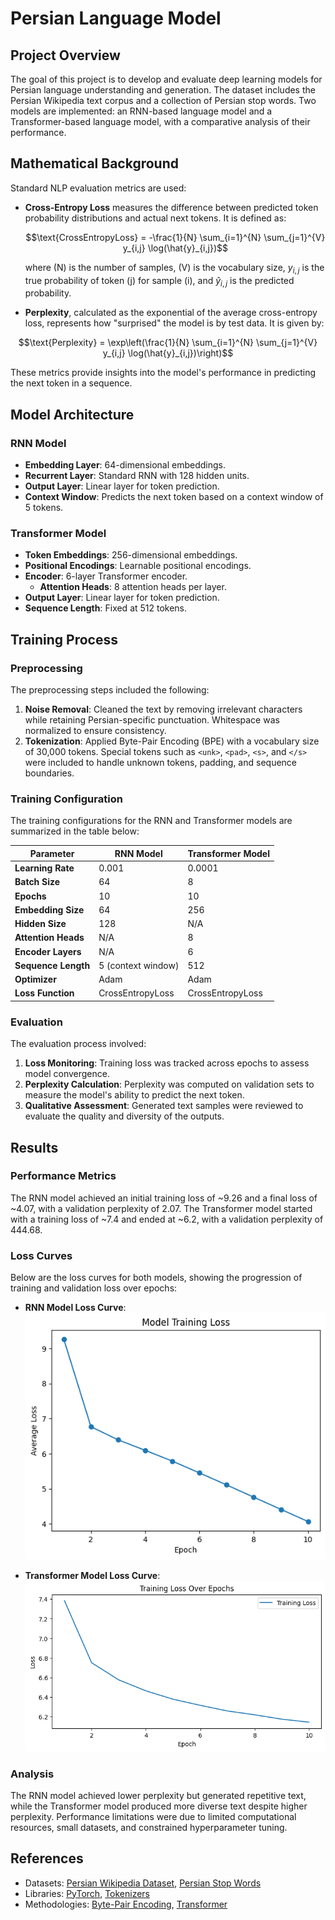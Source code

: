 # Persian Language Model

## Project Overview
The goal of this project is to develop and evaluate deep learning models for Persian language understanding and generation. The dataset includes the Persian Wikipedia text corpus and a collection of Persian stop words. Two models are implemented: an RNN-based language model and a Transformer-based language model, with a comparative analysis of their performance.

## Mathematical Background
Standard NLP evaluation metrics are used:

- **Cross-Entropy Loss** measures the difference between predicted token probability distributions and actual next tokens. It is defined as:
    
    ```math
    \text{CrossEntropyLoss} = -\frac{1}{N} \sum_{i=1}^{N} \sum_{j=1}^{V} y_{i,j} \log(\hat{y}_{i,j})
    ```
    
    where \(N\) is the number of samples, \(V\) is the vocabulary size, $y_{i,j}$ is the true probability of token \(j\) for sample \(i\), and $\hat{y}_{i,j}$ is the predicted probability.

- **Perplexity**, calculated as the exponential of the average cross-entropy loss, represents how "surprised" the model is by test data. It is given by:

```math
\text{Perplexity} = \exp\left(\frac{1}{N} \sum_{i=1}^{N} \sum_{j=1}^{V} y_{i,j} \log(\hat{y}_{i,j})\right)
```

These metrics provide insights into the model's performance in predicting the next token in a sequence.

## Model Architecture

### RNN Model
- **Embedding Layer**: 64-dimensional embeddings.
- **Recurrent Layer**: Standard RNN with 128 hidden units.
- **Output Layer**: Linear layer for token prediction.
- **Context Window**: Predicts the next token based on a context window of 5 tokens.

### Transformer Model
- **Token Embeddings**: 256-dimensional embeddings.
- **Positional Encodings**: Learnable positional encodings.
- **Encoder**: 6-layer Transformer encoder.
    - **Attention Heads**: 8 attention heads per layer.
- **Output Layer**: Linear layer for token prediction.
- **Sequence Length**: Fixed at 512 tokens.

## Training Process

### Preprocessing
The preprocessing steps included the following:

1. **Noise Removal**: Cleaned the text by removing irrelevant characters while retaining Persian-specific punctuation. Whitespace was normalized to ensure consistency.
2. **Tokenization**: Applied Byte-Pair Encoding (BPE) with a vocabulary size of 30,000 tokens. Special tokens such as `<unk>`, `<pad>`, `<s>`, and `</s>` were included to handle unknown tokens, padding, and sequence boundaries.

### Training Configuration
The training configurations for the RNN and Transformer models are summarized in the table below:

| Parameter               | RNN Model               | Transformer Model       |
|-------------------------|-------------------------|-------------------------|
| **Learning Rate**       | 0.001                   | 0.0001                 |
| **Batch Size**          | 64                      | 8                      |
| **Epochs**              | 10                      | 10                     |
| **Embedding Size**      | 64                      | 256                    |
| **Hidden Size**         | 128                     | N/A                    |
| **Attention Heads**     | N/A                     | 8                      |
| **Encoder Layers**      | N/A                     | 6                      |
| **Sequence Length**     | 5 (context window)      | 512                    |
| **Optimizer**           | Adam                   | Adam                   |
| **Loss Function**       | CrossEntropyLoss        | CrossEntropyLoss       |

### Evaluation
The evaluation process involved:

1. **Loss Monitoring**: Training loss was tracked across epochs to assess model convergence.
2. **Perplexity Calculation**: Perplexity was computed on validation sets to measure the model's ability to predict the next token.
3. **Qualitative Assessment**: Generated text samples were reviewed to evaluate the quality and diversity of the outputs.


## Results

### Performance Metrics
The RNN model achieved an initial training loss of ~9.26 and a final loss of ~4.07, with a validation perplexity of 2.07. The Transformer model started with a training loss of ~7.4 and ended at ~6.2, with a validation perplexity of 444.68.

### Loss Curves
Below are the loss curves for both models, showing the progression of training and validation loss over epochs:

- **RNN Model Loss Curve**:
    ![RNN Loss Curve](results/RNN.png)

- **Transformer Model Loss Curve**:
    ![Transformer Loss Curve](results/transformer.png)

### Analysis
The RNN model achieved lower perplexity but generated repetitive text, while the Transformer model produced more diverse text despite higher perplexity. Performance limitations were due to limited computational resources, small datasets, and constrained hyperparameter tuning.

## References
- Datasets: [Persian Wikipedia Dataset](https://www.kaggle.com/datasets/miladfa7/persian-wikipedia-dataset), [Persian Stop Words](https://www.kaggle.com/datasets/alioraji/persian-stop-words)
- Libraries: [PyTorch](https://pytorch.org/), [Tokenizers](https://huggingface.co/docs/tokenizers/)
- Methodologies: [Byte-Pair Encoding](https://arxiv.org/abs/1508.07909), [Transformer](https://arxiv.org/abs/1706.03762)

